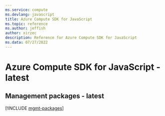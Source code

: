 ```yaml
---
ms.service: compute
ms.devlang: javascript
title: Azure Compute SDK for JavaScript
ms.topic: reference
ms.author: jeffish
author: xirzec
description: Reference for Azure Compute SDK for JavaScript
ms.data: 07/27/2022
---
```

# Azure Compute SDK for JavaScript - latest

## Management packages - latest
[!INCLUDE [mgmt-packages](compute-mgmt-index.md)]